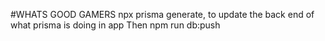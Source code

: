 #WHATS GOOD GAMERS
npx prisma generate, to update the back end of what prisma is doing in app
Then npm run db:push
